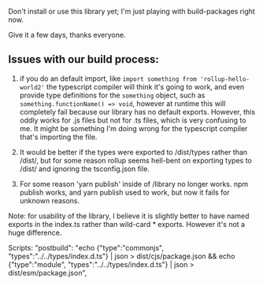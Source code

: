 Don't install or use this library yet; I'm just playing with build-packages right now.

Give it a few days, thanks everyone.

## Issues with our build process:

1. if you do an default import, like `import something from 'rollup-hello-world2'` the typescript compiler will think it's going to work, and even provide type definitions for the `something` object, such as `something.functionName() => void`, however at runtime this will completely fail because our library has no default exports. However, this oddly works for .js files but not for .ts files, which is very confusing to me. It might be something I'm doing wrong for the typescript compiler that's importing the file.

2. It would be better if the types were exported to /dist/types rather than /dist/, but for some reason rollup seems hell-bent on exporting types to /dist/ and ignoring the tsconfig.json file.

3. For some reason 'yarn publish' inside of /library no longer works. npm publish works, and yarn publish used to work, but now it fails for unknown reasons.

Note: for usability of the library, I believe it is slightly better to have named exports in the index.ts rather than wild-card \* exports. However it's not a huge difference.

Scripts:
"postbuild": "echo {\"type\":\"commonjs\", \"types\":\"../../types/index.d.ts\"} | json > dist/cjs/package.json && echo {\"type\":\"module\", \"types\":\"../../types/index.d.ts\"} | json > dist/esm/package.json",
